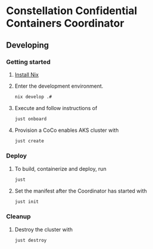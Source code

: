 # Constellation Confidential Containers Coordinator

## Developing

### Getting started

1. [Install Nix](https://zero-to-nix.com/concepts/nix-installer)
2. Enter the development environment.

    ```sh
    nix develop .#
    ```

3. Execute and follow instructions of

    ```sh
    just onboard
    ```

4. Provision a CoCo enables AKS cluster with

    ```sh
    just create
    ```

### Deploy

1. To build, containerize and deploy, run

    ```sh
    just
    ```

2. Set the manifest after the Coordinator has started with

    ```sh
    just init
    ```

### Cleanup

1. Destroy the cluster with

    ```sh
    just destroy
    ```
